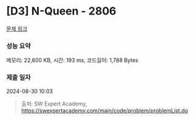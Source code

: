 # [D3] N-Queen - 2806 

[문제 링크](https://swexpertacademy.com/main/code/problem/problemDetail.do?contestProbId=AV7GKs06AU0DFAXB) 

### 성능 요약

메모리: 22,600 KB, 시간: 193 ms, 코드길이: 1,788 Bytes

### 제출 일자

2024-08-30 10:03



> 출처: SW Expert Academy, https://swexpertacademy.com/main/code/problem/problemList.do